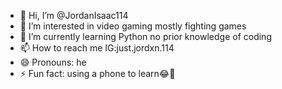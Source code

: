 - 👋 Hi, I’m @JordanIsaac114
- 👀 I’m interested in video gaming mostly fighting games
- 🌱 I’m currently learning Python no prior knowledge of coding 
- 📫 How to reach me IG:just.jordxn.114 
- 😄 Pronouns: he
- ⚡ Fun fact: using a phone to learn😂🫡

<!---
JordanIsaac114/JordanIsaac114 is a ✨ special ✨ repository because its `README.md` (this file) appears on your GitHub profile.
You can click the Preview link to take a look at your changes.
--->
